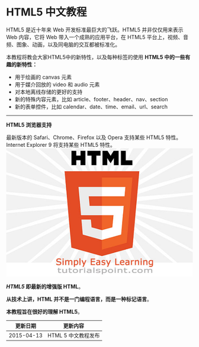 #  HTML5 中文教程

HTML5 是近十年来 Web 开发标准最巨大的飞跃。HTML5 并非仅仅用来表示 Web 内容，它将 Web 带入一个成熟的应用平台，在 HTML5 平台上，视频、音频、图象、动画，以及同电脑的交互都被标准化。

本教程将教会大家HTML5中的新特性，以及每种标签的使用
**HTML5 中的一些有趣的新特性：**

* 用于绘画的 canvas 元素
* 用于媒介回放的 video 和 audio 元素
* 对本地离线存储的更好的支持
* 新的特殊内容元素，比如 article、footer、header、nav、section
* 新的表单控件，比如 calendar、date、time、email、url、search
* * *
**HTML5 浏览器支持**

最新版本的 Safari、Chrome、Firefox 以及 Opera 支持某些 HTML5 特性。Internet Explorer 9 将支持某些 HTML5 特性。
![HTML5](images/html5.jpg)

__<i>HTML5</i> 即最新的增强版 HTML__。

__从技术上讲，HTML 并不是一门编程语言，而是一种标记语言__。

__本教程旨在很好的理解 HTML5__。

|更新日期    |更新内容
|----------|--------------------
|2015-04-13|HTML 5 中文教程发布

